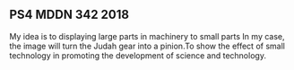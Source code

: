 ## PS4 MDDN 342 2018

My idea is to displaying large parts in machinery to small parts
In my case, the image will turn the Judah gear into a pinion.To show the effect of small technology in promoting the development of science and technology.


